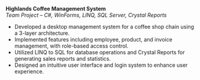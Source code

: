 **Highlands Coffee Management System**  
*Team Project – C#, WinForms, LINQ, SQL Server, Crystal Reports*  

- Developed a desktop management system for a coffee shop chain using a 3-layer architecture.
- Implemented features including employee, product, and invoice management, with role-based access control.
- Utilized LINQ to SQL for database operations and Crystal Reports for generating sales reports and statistics.
- Designed an intuitive user interface and login system to enhance user experience.
